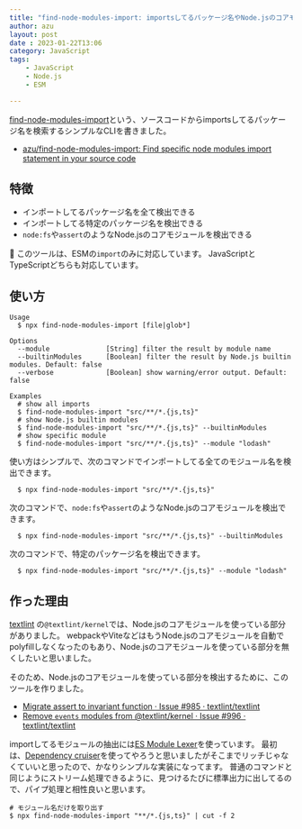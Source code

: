```yaml
---
title: "find-node-modules-import: importsしてるパッケージ名やNode.jsのコアモジュールを検出するツール"
author: azu
layout: post
date : 2023-01-22T13:06
category: JavaScript
tags:
    - JavaScript
    - Node.js
    - ESM

---
```


[find-node-modules-import](https://github.com/azu/find-node-modules-import)という、ソースコードからimportsしてるパッケージ名を検索するシンプルなCLIを書きました。

- [azu/find-node-modules-import: Find specific node modules import statement in your source code](https://github.com/azu/find-node-modules-import)

## 特徴

- インポートしてるパッケージ名を全て検出できる
- インポートしてる特定のパッケージ名を検出できる
- `node:fs`や`assert`のようなNode.jsのコアモジュールを検出できる

📝 このツールは、ESMの`import`のみに対応しています。
JavaScriptとTypeScriptどちらも対応しています。

## 使い方

    Usage
      $ npx find-node-modules-import [file|glob*]

    Options
      --module              [String] filter the result by module name
      --builtinModules      [Boolean] filter the result by Node.js builtin modules. Default: false
      --verbose             [Boolean] show warning/error output. Default: false

    Examples
      # show all imports
      $ find-node-modules-import "src/**/*.{js,ts}"
      # show Node.js builtin modules
      $ find-node-modules-import "src/**/*.{js,ts}" --builtinModules
      # show specific module
      $ find-node-modules-import "src/**/*.{js,ts}" --module "lodash"

使い方はシンプルで、次のコマンドでインポートしてる全てのモジュール名を検出できます。

      $ npx find-node-modules-import "src/**/*.{js,ts}"

次のコマンドで、`node:fs`や`assert`のようなNode.jsのコアモジュールを検出できます。

      $ npx find-node-modules-import "src/**/*.{js,ts}" --builtinModules

次のコマンドで、特定のパッケージ名を検出できます。

      $ npx find-node-modules-import "src/**/*.{js,ts}" --module "lodash"

## 作った理由

[textlint](https://textlint.github.io/) の`@textlint/kernel`では、Node.jsのコアモジュールを使っている部分がありました。
webpackやViteなどはもうNode.jsのコアモジュールを自動でpolyfillしなくなったのもあり、Node.jsのコアモジュールを使っている部分を無くしたいと思いました。

そのため、Node.jsのコアモジュールを使っている部分を検出するために、このツールを作りました。

- [Migrate assert to invariant function · Issue #985 · textlint/textlint](https://github.com/textlint/textlint/issues/985)
- [Remove `events` modules from @textlint/kernel · Issue #996 · textlint/textlint](https://github.com/textlint/textlint/issues/996)

importしてるモジュールの抽出には[ES Module Lexer](https://github.com/guybedford/es-module-lexer)を使っています。
最初は、[Dependency cruiser](https://github.com/sverweij/dependency-cruiser)を使ってやろうと思いましたがそこまでリッチじゃなくていいと思ったので、かなりシンプルな実装になってます。
普通のコマンドと同じようにストリーム処理できるように、見つけるたびに標準出力に出してるので、パイプ処理と相性良いと思います。

```
# モジュール名だけを取り出す
$ npx find-node-modules-import "**/*.{js,ts}" | cut -f 2
```
